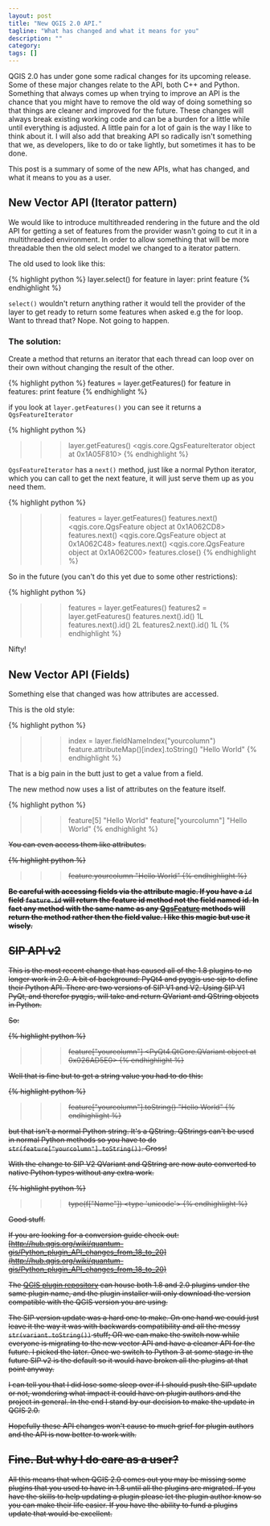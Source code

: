 ```yaml
---
layout: post
title: "New QGIS 2.0 API."
tagline: "What has changed and what it means for you"
description: ""
category: 
tags: []
---
```


QGIS 2.0 has under gone some radical changes for its upcoming release.  Some of these major changes relate to the API, both C++ and Python. Something that always comes up when trying to improve an API is the chance that you might have to remove the old way of doing something so that things are cleaner and improved for the future. These changes will always break existing working code and can be a burden for a little while until everything is adjusted. A little pain for a lot of gain is the way I like to think about it.  I will also add that breaking API so radically isn't something that we, as developers, like to do or take lightly, but sometimes it has to be done. 

This post is a summary of some of the new APIs, what has changed, and what it means to you as a user.

## New Vector API (Iterator pattern)

We would like to introduce multithreaded rendering in the future and the old API for getting a set of features from the provider wasn't going to cut it in a multithreaded environment.  In order to allow something that will be more threadable then the old select model we changed to a iterator pattern.

The old used to look like this:

{% highlight python %}
layer.select()
for feature in layer:
	print feature
{% endhighlight %}

`select()` wouldn't return anything rather it would tell the provider of the layer to get ready to return some features when asked e.g the for loop. Want to thread that? Nope. Not going to happen.

### The solution:

Create a method that returns an iterator that each thread can loop over on their own without changing the result of the other.

{% highlight python %}
features = layer.getFeatures()
for feature in features:
	print feature
{% endhighlight %}

if you look at `layer.getFeatures()` you can see it returns a `QgsFeatureIterator`

{% highlight python %}
>>> layer.getFeatures()
<qgis.core.QgsFeatureIterator object at 0x1A05F810>
{% endhighlight %}

`QgsFeatureIterator` has a `next()` method, just like a normal Python iterator, which you can call to get the next feature, it will just serve them up as you need them.

{% highlight python %}
>>> features = layer.getFeatures()
>>> features.next()
<qgis.core.QgsFeature object at 0x1A062CD8>
>>> features.next()
<qgis.core.QgsFeature object at 0x1A062C48>
>>> features.next()
<qgis.core.QgsFeature object at 0x1A062C00>
>>> features.close()
{% endhighlight %}

So in the future (you can't do this yet due to some other restrictions):

{% highlight python %}
>>> features = layer.getFeatures()
>>> features2 = layer.getFeatures()
>>> features.next().id()
1L
>>> features.next().id()
2L
>>> features2.next().id()
1L
{% endhighlight %}

Nifty!

## New Vector API (Fields)

Something else that changed was how attributes are accessed.

This is the old style:

{% highlight python %}
>>> index = layer.fieldNameIndex("yourcolumn")
>>> feature.attributeMap()[index].toString()
"Hello World"
{% endhighlight %}

That is a big pain in the butt just to get a value from a field.

The new method now uses a list of attributes on the feature itself.

{% highlight python %}
>>> feature[5]
"Hello World"
>>> feature["yourcolumn"]
"Hello World"
{% endhighlight %}

<del>
You can even access them like attributes.

{% highlight python %}
>>> feature.yourcolumn
"Hello World"
{% endhighlight %}

**Be careful with accessing fields via the attribute magic. If you have a `id` field `feature.id` will return the feature id method not the field named id.  In fact any method with the same name as any [QgsFeature](http://www.qgis.org/api/classQgsFeature.html) methods will return the method rather then the field value. I like this magic but use it wisely.**
</del>

## SIP API v2

This is the most recent change that has caused all of the 1.8 plugins to no longer work in 2.0.  A bit of background: PyQt4 and pyqgis use sip to define their Python API. There are two versions of SIP V1 and V2.  Using SIP V1 PyQt, and therefor pyqgis, will take and return QVariant and QString objects in Python. 

So:

{% highlight python %}
>>> feature["yourcolumn"]
<PyQt4.QtCore.QVariant object at 0x026AD5E0>
{% endhighlight %}

Well that is fine but to get a string value you had to do this:

{% highlight python %}
>>> feature["yourcolumn"].toString()
"Hello World"
{% endhighlight %}

but that isn't a normal Python string. It's a QString. QStrings can't be used in normal Python methods so you have to do ``str(feature["yourcolumn"].toString())``. Gross!

With the change to SIP V2 QVariant and QString are now auto converted to native Python types without any extra work.

{% highlight python %}
>>> type(f["Name"])
<type 'unicode'>
{% endhighlight %}

Good stuff.

If you are looking for a conversion guide check out: [http://hub.qgis.org/wiki/quantum-gis/Python_plugin_API_changes_from_18_to_20](http://hub.qgis.org/wiki/quantum-gis/Python_plugin_API_changes_from_18_to_20)

The [QGIS plugin repository](http://plugins.qgis.org) can house both 1.8 and 2.0 plugins under the same plugin name, and the plugin installer will only download the version compatible with the QGIS version you are using.   

The SIP version update was a hard one to make.  On one hand we could just leave it the way it was with backwards compatibility and all the messy `str(variant.toString())` stuff; OR we can make the switch now while everyone is migrating to the new vector API and have a cleaner API for the future.  I picked the later.  Once we switch to Python 3 at some stage in the future SIP v2 is the default so it would have broken all the plugins at that point anyway.

I can tell you that I did lose some sleep over if I should push the SIP update or not, wondering what impact it could have on plugin authors and the project in general. In the end I stand by our decision to make the update in QGIS 2.0.

Hopefully these API changes won't cause to much grief for plugin authors and the API is now better to work with.

## Fine. But why I do care as a user?

All this means that when QGIS 2.0 comes out you may be missing some plugins that you used to have in 1.8 until all the plugins are migrated.  If you have the skills to help updating a plugin please let the plugin author know so you can make their life easier. If you have the ability to fund a plugins update that would be excellent.





